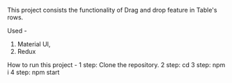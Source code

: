 This project consists the functionality of Drag and drop feature in Table's rows.

Used -
1. Material UI,
2. Redux

How to run this project -
1 step: Clone the repository.
2 step: cd
3 step: npm i
4 step: npm start
